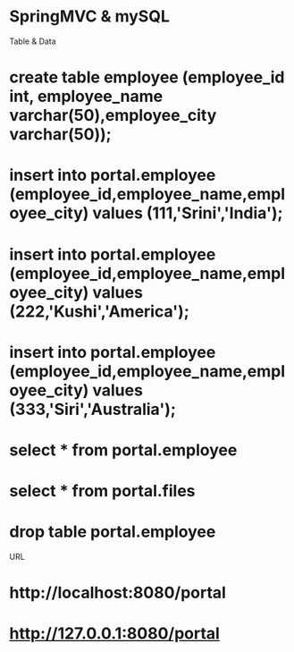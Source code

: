 # SpringMVC & mySQL  

Table & Data
# create table employee (employee_id int, employee_name varchar(50),employee_city varchar(50));
# insert into portal.employee (employee_id,employee_name,employee_city) values (111,'Srini','India');
# insert into portal.employee (employee_id,employee_name,employee_city) values (222,'Kushi','America');
# insert into portal.employee (employee_id,employee_name,employee_city) values (333,'Siri','Australia');

# select * from portal.employee
# select * from portal.files
# drop table portal.employee 

URL
#  http://localhost:8080/portal
#  http://127.0.0.1:8080/portal
#

